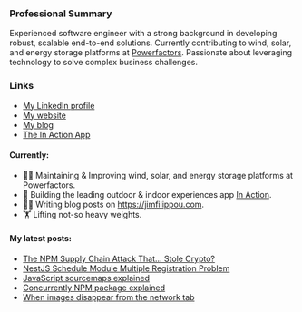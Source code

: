 ### Professional Summary

Experienced software engineer with a strong background in developing robust, scalable end-to-end solutions. Currently contributing to wind, solar, and energy storage platforms at [Powerfactors](https://www.powerfactors.com/). Passionate about leveraging technology to solve complex business challenges.

### Links

- [My LinkedIn profile](https://www.linkedin.com/in/jimfilippou)
- [My website](https://jimfilippou.com)
- [My blog](https://jimfilippou.com/articles)
- [The In Action App](https://inaction.gr)

#### Currently:

- 👨‍💻 Maintaining & Improving wind, solar, and energy storage platforms at Powerfactors.
- 🎯 Building the leading outdoor & indoor experiences app [In Action](https://inaction.gr).
- ✍🏻 Writing blog posts on https://jimfilippou.com.
- 🏋 Lifting not-so heavy weights.

#### My latest posts:

- [The NPM Supply Chain Attack That... Stole Crypto?](https://jimfilippou.com/articles/2025/npm-supply-chain-attack-sept-2025)
- [NestJS Schedule Module Multiple Registration Problem](https://jimfilippou.com/articles/2025/nestjs-schedule-module-multiple-registration-problem)
- [JavaScript sourcemaps explained](https://jimfilippou.com/articles/2025/js-sourcemaps-explained)
- [Concurrently NPM package explained](https://jimfilippou.com/articles/2025/concurrently-npm-package-explained)
- [When images disappear from the network tab](https://jimfilippou.com/articles/2025/when-images-dissapear-from-network-tab)
